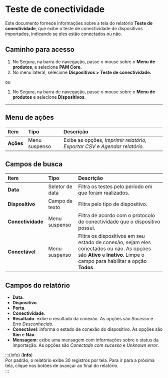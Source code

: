 # Teste de conectividade

Este documento fornece informações sobre a tela do relatório **Teste de conectividade**, que exibe o teste de conectividade de dispositivos importados, indicando se eles estão conectados ou não.

## Caminho para acesso

1. No Segura, na barra de navegação, passe o mouse sobre o **Menu de produtos**, e selecione **PAM Core.**  
2. No menu lateral, selecione **Dispositivos > Teste de conectividade.**

ou

1. No Segura, na barra de navegação, passe o mouse sobre o **Menu de produtos** e selecione **Dispositivos**.

---
## Menu de ações

| **Item** | **Tipo** | **Descrição** |
| :---- | :---- | :---- |
| **Ações** | Menu suspenso | Exibe as opções, *Imprimir relatório, Exportar CSV* e *Agendar relatório.* |

## Campos de busca

| **Item** | **Tipo** | **Descrição** |
| :---- | :---- | :---- |
| **Data** | Seletor de data | Filtra os testes pelo período em que foram realizados. |
| **Dispositivo** | Campo de texto | Filtra pelo tipo de dispositivo. |
| **Conectividade** | Menu suspenso | Filtra de acordo com o protocolo de conectividade que o dispositivo possui. |
| **Conectável** | Menu suspenso | Filtra os dispositivos em seu estado de conexão, sejam eles conectados ou não. As opções são **Ativo** e **Inativo**. Limpe o campo para habilitar a opção **Todos**. |

## Campos do relatório

* **Data**.  
* **Dispositivo**.  
* **Porta**.  
* **Conectividade**.  
* **Resultado**: exibe o resultado da conexão. As opções são *Sucesso* e *Erro Desconhecido*.  
* **Conectável**: informa o estado de conexão do dispositivo. As opções são **Sim** e **Não**. 
* **Mensagem:** exibe uma mensagem com informações sobre o status da importação. As opções são *Conectado com sucesso* e *Unknown error*.

:::(info) (**Info**)  
Por padrão, o relatório exibe 30 registros por tela. Para ir para a próxima tela, clique nos botões de avançar ao final do relatório.  
:::